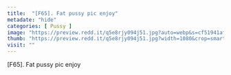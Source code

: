 ```yaml
---
title:  "[F65]. Fat pussy pic enjoy"
metadate: "hide"
categories: [ Pussy ]
image: "https://preview.redd.it/q5e8rjy094j51.jpg?auto=webp&s=cf51941af3c2ddb8e91940f456838a6b32913d98"
thumb: "https://preview.redd.it/q5e8rjy094j51.jpg?width=1080&crop=smart&auto=webp&s=928e818f8fbe5a8d6d8bd541a25ece3e69bd8bf1"
visit: ""
---
```

[F65]. Fat pussy pic enjoy
